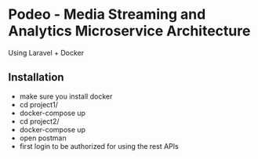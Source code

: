 # Podeo - Media Streaming and Analytics Microservice Architecture 

Using Laravel + Docker

## Installation

* make sure you install docker
* cd project1/
* docker-compose up
* cd project2/
* docker-compose up
* open postman
* first login to be authorized for using the rest APIs
